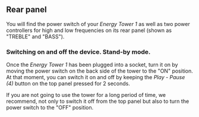 ## Rear panel

You will find the power switch of your *Energy Tower 1* as well as two power controllers for high and low frequencies on its rear panel (shown as "TREBLE" and "BASS").


### Switching on and off the device. Stand-by mode.

Once the *Energy Tower 1* has been plugged into a socket, turn it on by moving the power switch on the back side of the tower to the "ON" position. At that moment, you can switch it on and off by keeping the *Play - Pause (4)* button on the top panel pressed for 2 seconds.

If you are not going to use the tower for a long period of time, we recommend, not only to switch it off from the top panel but also to turn the power switch to the "OFF" position.


